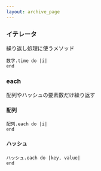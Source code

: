 ```yaml
---
layout: archive_page
---
```

### イテレータ
繰り返し処理に使うメソッド

    数字.time do |i|
    end

### each
配列やハッシュの要素数だけ繰り返す

#### 配列
    配列.each do |i|
    end

#### ハッシュ
    ハッシュ.each do |key, value|
    end